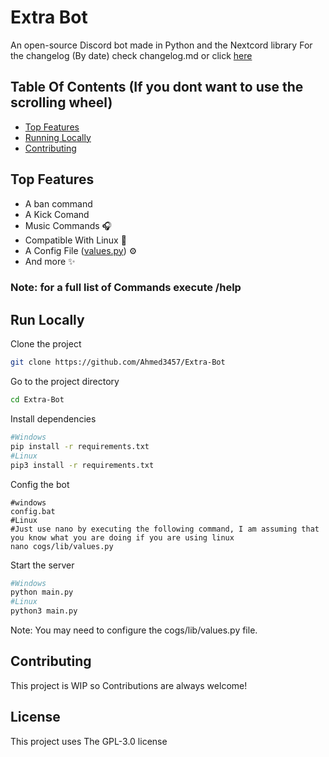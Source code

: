 
# Extra Bot 

An open-source Discord bot made in Python and the Nextcord library
For the changelog (By date) check changelog.md or click [here](https://github.com/Ahmed3457/Extra-Bot/blob/stable/changelog.md#table-of-content)

## Table Of Contents (If you dont want to use the scrolling wheel)
- [Top Features](https://github.com/ahmed3457/extra-bot/tree/stable#run-locally)
- [Running Locally](https://github.com/ahmed3457/extra-bot/tree/stable#run-locally)
- [Contributing](https://github.com/ahmed3457/extra-bot/tree/stable#run-locally)

## Top Features

- A ban command
- A Kick Comand
- Music Commands 🎧
- Compatible With Linux 🐧
- A Config File ([values.py](cogs/lib/values.py)) ⚙️
- And more ✨

### Note: for a full list of Commands execute /help

## Run Locally

Clone the project

```bash
git clone https://github.com/Ahmed3457/Extra-Bot
```

Go to the project directory

```bash 
cd Extra-Bot
```

Install dependencies

```bash
#Windows
pip install -r requirements.txt
#Linux
pip3 install -r requirements.txt
```

Config the bot
```
#windows
config.bat
#Linux 
#Just use nano by executing the following command, I am assuming that you know what you are doing if you are using linux
nano cogs/lib/values.py
```

Start the server

```bash
#Windows
python main.py
#Linux
python3 main.py
```

Note: You may need to configure the cogs/lib/values.py file.
## Contributing

This project is WIP so Contributions are always welcome!



## License

This project uses The GPL-3.0 license


